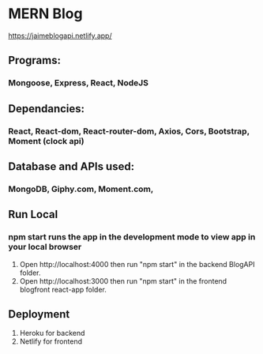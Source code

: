 # MERN Blog

https://jaimeblogapi.netlify.app/
## Programs:

### Mongoose, Express, React, NodeJS

## Dependancies:

### React, React-dom, React-router-dom, Axios, Cors, Bootstrap, Moment (clock api)

## Database and APIs used:

### MongoDB, Giphy.com, Moment.com,

## Run Local

### npm start runs the app in the development mode to view app in your local browser

1. Open http://localhost:4000 then run "npm start" in the backend BlogAPI folder.
2. Open http://localhost:3000 then run "npm start" in the frontend blogfront react-app folder.

## Deployment

1. Heroku for backend
2. Netlify for frontend
